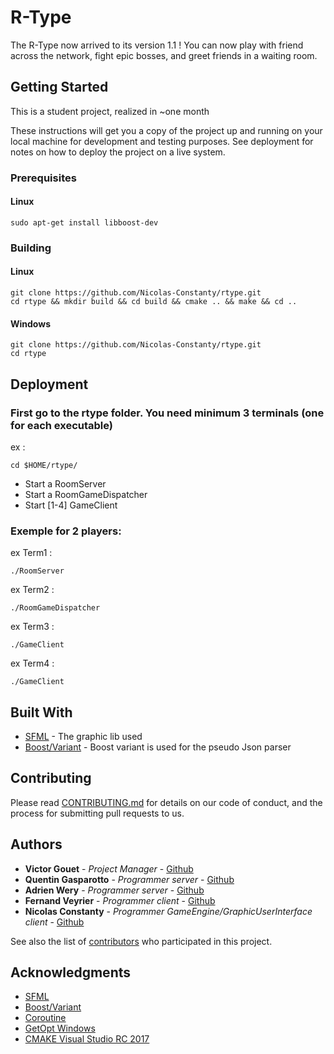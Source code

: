 # R-Type

The R-Type now arrived to its version 1.1 ! You can now play with friend across the network, fight epic bosses, and greet friends in a waiting room.

## Getting Started

This is a student project, realized in ~one month

These instructions will get you a copy of the project up and running on your local machine for development and testing purposes. See deployment for notes on how to deploy the project on a live system.

### Prerequisites

#### Linux

```
sudo apt-get install libboost-dev
```

### Building

#### Linux

```
git clone https://github.com/Nicolas-Constanty/rtype.git
cd rtype && mkdir build && cd build && cmake .. && make && cd ..
```

#### Windows

```
git clone https://github.com/Nicolas-Constanty/rtype.git
cd rtype
```

## Deployment

### First go to the rtype folder. You need minimum 3 terminals (one for each executable)

ex :
```
cd $HOME/rtype/
```

* Start a RoomServer
* Start a RoomGameDispatcher
* Start [1-4] GameClient

### Exemple for 2 players:

ex Term1 :
```
./RoomServer
```

ex Term2 :
```
./RoomGameDispatcher
```

ex Term3 :
```
./GameClient
```

ex Term4 :
```
./GameClient
```

## Built With

* [SFML](http://www.sfml-dev.org/download-fr.php) - The graphic lib used
* [Boost/Variant](http://www.boost.org/doc/libs/1_60_0/doc/html/variant.html) - Boost variant is used for the pseudo Json parser

## Contributing

Please read [CONTRIBUTING.md](https://gist.github.com/PurpleBooth/b24679402957c63ec426) for details on our code of conduct, and the process for submitting pull requests to us.

## Authors

* **Victor Gouet** - *Project Manager* - [Github](https://github.com/Gouet)
* **Quentin Gasparotto** - *Programmer server* - [Github](https://github.com/GasparQ)
* **Adrien Wery** - *Programmer server* - [Github](https://github.com/Adpa18)
* **Fernand Veyrier** - *Programmer client* - [Github](https://github.com/FernandVEYRIER)
* **Nicolas Constanty** - *Programmer GameEngine/GraphicUserInterface client* - [Github](https://github.com/Nicolas-Constanty)

See also the list of [contributors](https://github.com/Nicolas-Constanty/rtype/graphs/contributors) who participated in this project.

## Acknowledgments

* [SFML](http://www.sfml-dev.org/download-fr.php)
* [Boost/Variant](http://www.boost.org/doc/libs/1_60_0/doc/html/variant.html)
* [Coroutine](https://github.com/tonbit/coroutine)
* [GetOpt Windows](https://github.com/skandhurkat/Getopt-for-Visual-Studio/blob/master/getopt.h)
* [CMAKE Visual Studio RC 2017](https://blogs.msdn.microsoft.com/vcblog/2016/10/05/cmake-support-in-visual-studio/)
